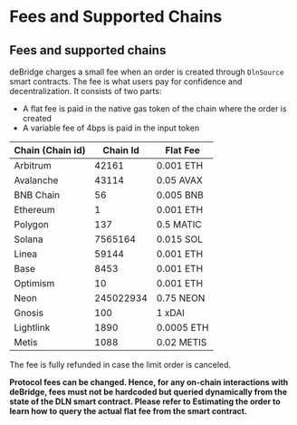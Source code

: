 # Fees and Supported Chains

## Fees and supported chains

deBridge charges a small fee when an order is created through `DlnSource` smart contracts. The fee is what users pay for confidence and decentralization. It consists of two parts:

* A flat fee is paid in the native gas token of the chain where the order is created
* A variable fee of 4bps is paid in the input token

| Chain (Chain id) | Chain Id  | Flat Fee   |
| ---------------- | --------- | ---------- |
| Arbitrum         | 42161     | 0.001 ETH  |
| Avalanche        | 43114     | 0.05 AVAX  |
| BNB Chain        | 56        | 0.005 BNB  |
| Ethereum         | 1         | 0.001 ETH  |
| Polygon          | 137       | 0.5 MATIC  |
| Solana           | 7565164   | 0.015 SOL  |
| Linea            | 59144     | 0.001 ETH  |
| Base             | 8453      | 0.001 ETH  |
| Optimism         | 10        | 0.001 ETH  |
| Neon             | 245022934 | 0.75 NEON  |
| Gnosis           | 100       | 1 xDAI     |
| Lightlink        | 1890      | 0.0005 ETH |
| Metis            | 1088      | 0.02 METIS |

The fee is fully refunded in case the limit order is canceled.

**Protocol fees can be changed. Hence, for any on-chain interactions with deBridge, fees must not be hardcoded but queried dynamically from the state of the DLN smart contract. Please refer to Estimating the order to learn how to query the actual flat fee from the smart contract.**
